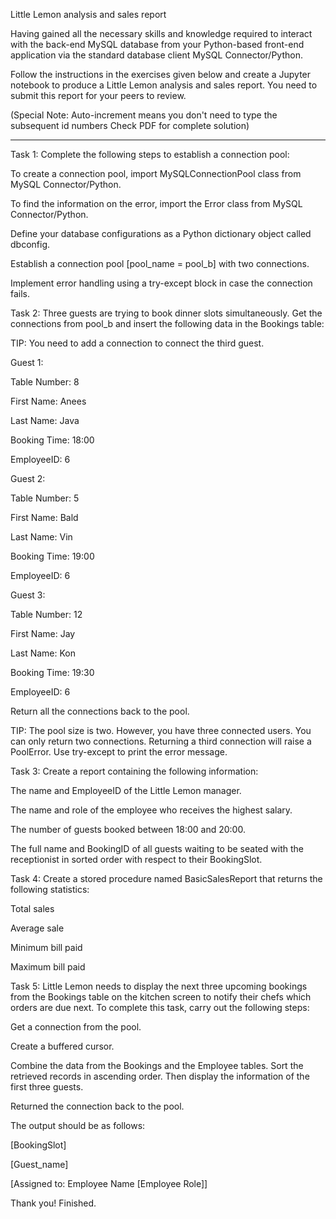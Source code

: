 Little Lemon analysis and sales report

Having gained all the necessary skills and knowledge required to interact with the back-end MySQL database from your Python-based front-end application via the standard database client MySQL Connector/Python. 

Follow the instructions in the exercises given below and create a Jupyter notebook to produce a Little Lemon analysis and sales report. You need to submit this report for your peers to review.

 
(Special Note: Auto-increment means you don't need to type the subsequent id numbers
 Check PDF for complete solution)

******************************************************************************
Task 1:
Complete the following steps to establish a connection pool:

To create a connection pool, import MySQLConnectionPool class from MySQL Connector/Python.

To find the information on the error, import the Error class from MySQL Connector/Python.

Define your database configurations as a Python dictionary object called dbconfig.

Establish a connection pool [pool_name = pool_b] with two connections. 

Implement error handling using a try-except block in case the connection fails. 

 

Task 2:
Three guests are trying to book dinner slots simultaneously. Get the connections from pool_b and insert the following data in the Bookings table:


TIP: You need to add a connection to connect the third guest.


Guest 1:

Table Number: 8

First Name: Anees

Last Name: Java

Booking Time: 18:00

EmployeeID: 6


Guest 2:

Table Number: 5

First Name: Bald

Last Name: Vin

Booking Time: 19:00

EmployeeID: 6


Guest 3:

Table Number: 12

First Name: Jay

Last Name: Kon

Booking Time: 19:30 

EmployeeID: 6


Return all the connections back to the pool. 


TIP: The pool size is two. However, you have three connected users. You can only return two connections. Returning a third connection will raise a PoolError. Use try-except to print the error message.  


Task 3:
Create a report containing the following information:

The name and EmployeeID of the Little Lemon manager.

The name and role of the employee who receives the highest salary.

The number of guests booked between 18:00 and 20:00.

The full name and BookingID of all guests waiting to be seated with the receptionist in sorted order with respect to their BookingSlot.

 

Task 4:
Create a stored procedure named BasicSalesReport that returns the following statistics: 

Total sales

Average sale

Minimum bill paid

Maximum bill paid

 

Task 5:
Little Lemon needs to display the next three upcoming bookings from the Bookings table on the kitchen screen to notify their chefs which orders are due next. To complete this task, carry out the following steps:

Get a connection from the pool.

Create a buffered cursor.

Combine the data from the Bookings and the Employee tables. Sort the retrieved records in ascending order. Then display the information of the first three guests. 

Returned the connection back to the pool.


The output should be as follows:

[BookingSlot]

[Guest_name]

[Assigned to: Employee Name [Employee Role]]

Thank you!
Finished.                                                                                                                   
